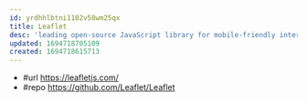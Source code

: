 ```yaml
---
id: yrdhhlbtni1102v58wm25qx
title: Leaflet
desc: 'leading open-source JavaScript library for mobile-friendly interactive maps'
updated: 1694718705109
created: 1694718615713
---
```


- #url https://leafletjs.com/
- #repo https://github.com/Leaflet/Leaflet